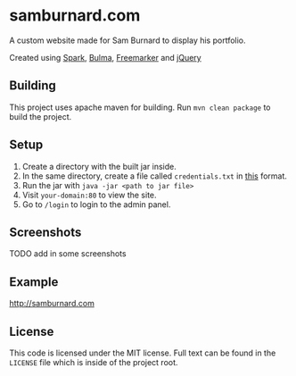 # samburnard.com
A custom website made for Sam Burnard to display his portfolio.

Created using [Spark](http://sparkjava.com), [Bulma](http://bulma.io), [Freemarker](http://freemarker.org) and [jQuery](http://jquery.org)

## Building
This project uses apache maven for building. Run `mvn clean package` to build the project.

## Setup
1. Create a directory with the built jar inside.
2. In the same directory, create a file called `credentials.txt` in [this](https://gist.github.com/sponges/3ef8f2b21034717a100620c769375fb2) format.
3. Run the jar with `java -jar <path to jar file>`
4. Visit `your-domain:80` to view the site.
5. Go to `/login` to login to the admin panel.

## Screenshots
TODO add in some screenshots

## Example
http://samburnard.com

## License
This code is licensed under the MIT license. Full text can be found in the `LICENSE` file which is inside of the project root.